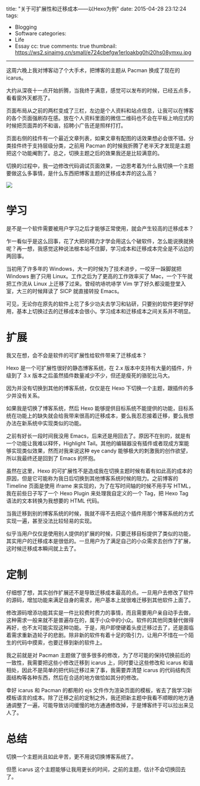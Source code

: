 title: "关于可扩展性和迁移成本——以Hexo为例"
date: 2015-04-28 23:12:24
tags:
  - Blogging
  - Software
categories:
  - Life
  - Essay
cc: true
comments: true
thumbnail: https://ws2.sinaimg.cn/small/e724cbefgw1erloakbg0hj20hs08ymxu.jpg
---

这周六晚上我对博客动了个大手术，把博客的主题从 Pacman 换成了现在的 icarus。

大约从深夜十一点开始折腾，当我终于满意，感觉可以发布的时候，已经五点多，看看窗外天都亮了。

页面布局从之前的两栏变成了三栏，左边是个人资料和站点信息，让我可以在博客的各个页面强刷存在感。放在个人资料里面的微信二维码也不会在平板上响应式的时候把页面弄的不和谐，招聘小广告还是照样打打。

<!-- more --><!-- indicate-the-source -->

页面右侧的挂件有一个最近文章列表，如果文章有配图的话效果想必会很不错。分类挂件终于支持层级分类，之前用 Pacman 的时候我折腾了老半天才发现是主题把这个功能阉割了。总之，切换主题之后的效果我还是比较满意的。

切换的过程中，我一边修改代码调试页面效果，一边思考着为什么我切换一个主题要做这么多事情，是什么东西把博客主题的迁移成本弄的这么高？

![](https://ws2.sinaimg.cn/large/e724cbefgw1erloakbg0hj20hs08ymxu.jpg)

# 学习 #

是不是一个软件需要被用户学习之后才能够正常使用，就会产生较高的迁移成本？

乍一看似乎是这么回事，花了大把的精力才学会用这么个破软件，怎么能说换就换呢？再一想，我感觉这种说法根本站不住脚，学习成本和迁移成本完全是不沾边的两回事。

当初用了许多年的 Windows，大一的时候为了技术进步，一咬牙一跺脚就把 Windows 删了只用 Linux。工作之后为了更高的工作效率买了 Mac，一个下午就把工作流从 Linux 上迁移了过来。曾经吭哧吭哧学 Vim 学了好久都没能登堂入室，大三的时候拜读了 SICP 就直接转投 Emacs。

可见，无论你在原先的软件上花了多少功夫去学习和钻研，只要别的软件更好学好用，基本上切换过去的迁移成本会很小。学习成本和迁移成本之间关系并不明显。

# 扩展 #

我又在想，会不会是软件的可扩展性给软件带来了迁移成本？

Hexo 是一个可扩展性很好的静态博客系统，在 2.x 版本中支持有大量的插件，升级到了 3.x 版本之后虽然插件数量减少不少，但还是瘦死的骆驼比马大。

因为并没有切换到其他的博客系统，仅仅是在 Hexo 下切换一个主题，跟插件的多少并没有关系。

如果我是切换了博客系统，然后 Hexo 能够提供目标系统不能提供的功能，目标系统在功能上的缺失就会给我带来很高的迁移成本，要么我忍忍接着迁移，要么我想办法在新系统中实现类似的功能。

之前有好长一段时间我没用 Emacs，后来还是用回去了。原因不在别的，就是有一个功能让我难以释怀，Highlight Tail。其他的编辑器没有插件或者现成方案能够实现类似效果，然而对我来说这种 eye candy 能够极大的刺激我的创作欲望，所以我最终还是回到了 Emacs 的怀抱。

虽然在这里，Hexo 的可扩展性不是造成我在切换主题时候有着有如此高的成本的原因，但是它可能称为我日后切换到其他博客系统时候的阻力。之前博客的 Timeline 页面是使用 iframe 来实现的，为了在写时间轴的时候不用手写 HTML，我在前些日子写了一个 Hexo Plugin 来处理我自定义的一个 Tag，把 Hexo Tag 语法的文本转换为我想要的 HTML 代码。

当我迁移到别的博客系统的时候，我就不得不去把这个插件用那个博客系统的方式实现一遍，甚至没法比较轻易的实现。

似乎当用户仅仅是使用别人提供的扩展的时候，只要迁移目标提供了类似的功能，其实用户的迁移成本是很低的。一旦用户为了满足自己的小众需求去创作了扩展，这时候迁移成本瞬间就上去了。

# 定制 #

仔细想了想，其实创作扩展还不是导致迁移成本最高的点。一旦用户去修改了软件的源码，增加功能来满足自身的需求，用户基本上就很难迁移到其他软件上面了。

修改源码增添功能其实是一件比较费时费力的事情，而且需要用户亲自动手去做，这种需求一般来就不是普遍存在的，属于小众中的小众。软件的其他同类替代做得再好，也不太可能实现这种功能。于是，用户即使硬着头皮迁移过去了，还是面临着需求重新造轮子的悲剧。除非新的软件有着十足的吸引力，让用户不惜在一个陌生的代码中摸索，也要迁移到新的软件上。

我之前就是对 Pacman 主题做了很多很多的修改，为了尽可能的保持切换前后的一致性，我需要把这些小修改迁移到 icarus 上，同时要让这些修改和 icarus 和谐相处，因此不是简单的把代码迁移过来了事，我需要弄清楚 icarus 的代码结构页面结构等各种东西，然后在合适的地方做恰如其分的修改。

幸好 icarus 和 Pacman 的都用的 ejs 文件作为渲染页面的模板，省去了我学习新模板语言的成本。除了迁移之前的定制之外，我还把新主题中我看不顺眼的地方通通调整了一遍，可能导致访问缓慢的地方通通修改掉，于是博客终于可以拉出来见人了。

# 总结 #

切换一个主题尚且如此辛苦，更不用说切换博客系统了。

但愿 icarus 这个主题能够让我用更长的时间，之前的主题，估计不会切换回去了。

